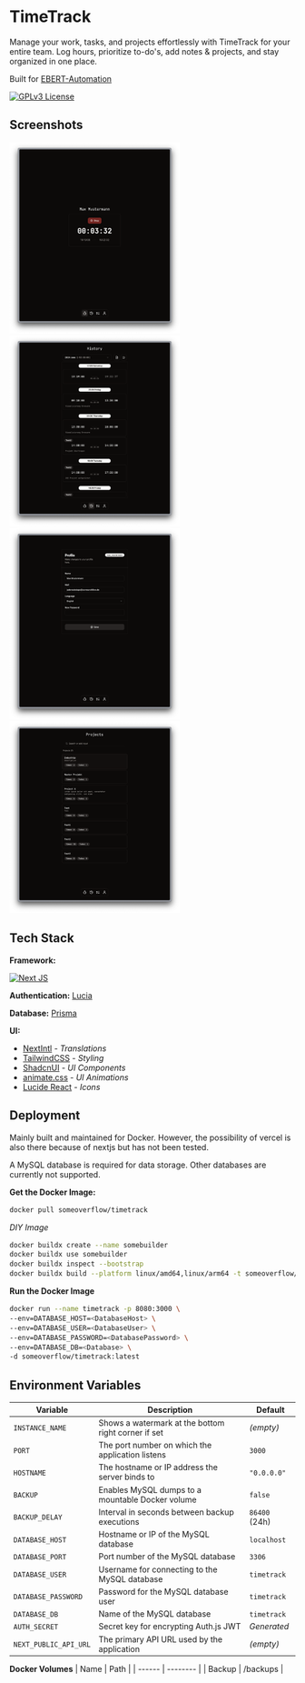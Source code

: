 # TimeTrack

Manage your work, tasks, and projects effortlessly with TimeTrack for your
entire team. Log hours, prioritize to-do's, add notes & projects, and stay
organized in one place.

Built for [EBERT-Automation](https://ebert-automation.de/)

[![GPLv3 License](https://img.shields.io/badge/License-GPL%20v3-yellow.svg)](https://opensource.org/licenses/)

## Screenshots

<div>
  <img src="https://github.com/someoverflow/timetrack/blob/e5e8f48be97b05f35e1cb0b4a276b38b82ec6204/screenshots/Home.png" width="300">
  <img src="https://github.com/someoverflow/timetrack/blob/e5e8f48be97b05f35e1cb0b4a276b38b82ec6204/screenshots/History.png" width="300">
  <img src="https://github.com/someoverflow/timetrack/blob/e5e8f48be97b05f35e1cb0b4a276b38b82ec6204/screenshots/Profile.png" width="300">
  <img src="https://github.com/someoverflow/timetrack/blob/e5e8f48be97b05f35e1cb0b4a276b38b82ec6204/screenshots/Projects.png" width="300">
</div>

## Tech Stack

**Framework:**

[![Next JS](https://img.shields.io/badge/Next-black?style=for-the-badge&logo=next.js&logoColor=white)](https://nextjs.org/)

**Authentication:** [Lucia](https://lucia-auth.com/)

**Database:** [Prisma](https://www.prisma.io/)

**UI:**

- [NextIntl](https://next-intl-docs.vercel.app/) - _Translations_
- [TailwindCSS](https://tailwindcss.com/) - _Styling_
- [ShadcnUI](https://ui.shadcn.com/) - _UI Components_
- [animate.css](https://animate.style/) - _UI Animations_
- [Lucide React](https://lucide.dev/guide/packages/lucide-react) - _Icons_

## Deployment

Mainly built and maintained for Docker. However, the possibility of vercel is also there because of nextjs but has not been tested.

A MySQL database is required for data storage. Other databases are currently not supported.

**Get the Docker Image:**

```bash
docker pull someoverflow/timetrack
```

_DIY Image_

```bash
docker buildx create --name somebuilder
docker buildx use somebuilder
docker buildx inspect --bootstrap
docker buildx build --platform linux/amd64,linux/arm64 -t someoverflow/timetrack:dev .
```

**Run the Docker Image**

```bash
docker run --name timetrack -p 8080:3000 \
--env=DATABASE_HOST=<DatabaseHost> \
--env=DATABASE_USER=<DatabaseUser> \
--env=DATABASE_PASSWORD=<DatabasePassword> \
--env=DATABASE_DB=<Database> \
-d someoverflow/timetrack:latest
```

## Environment Variables

| Variable              | Description                                         | Default       |
| --------------------- | --------------------------------------------------- | ------------- |
| `INSTANCE_NAME`       | Shows a watermark at the bottom right corner if set | _(empty)_     |
| `PORT`                | The port number on which the application listens    | `3000`        |
| `HOSTNAME`            | The hostname or IP address the server binds to      | `"0.0.0.0"`   |
| `BACKUP`              | Enables MySQL dumps to a mountable Docker volume    | `false`       |
| `BACKUP_DELAY`        | Interval in seconds between backup executions       | `86400` (24h) |
| `DATABASE_HOST`       | Hostname or IP of the MySQL database                | `localhost`   |
| `DATABASE_PORT`       | Port number of the MySQL database                   | `3306`        |
| `DATABASE_USER`       | Username for connecting to the MySQL database       | `timetrack`   |
| `DATABASE_PASSWORD`   | Password for the MySQL database user                | `timetrack`   |
| `DATABASE_DB`         | Name of the MySQL database                          | `timetrack`   |
| `AUTH_SECRET`         | Secret key for encrypting Auth.js JWT               | _Generated_   |
| `NEXT_PUBLIC_API_URL` | The primary API URL used by the application         | _(empty)_     |

**Docker Volumes**
| Name | Path |
| ------ | -------- |
| Backup | /backups |
